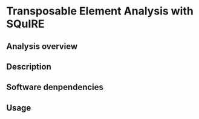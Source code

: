 # Transposable Element Analysis with SQuIRE

## Analysis overview

## Description

## Software denpendencies

## Usage
